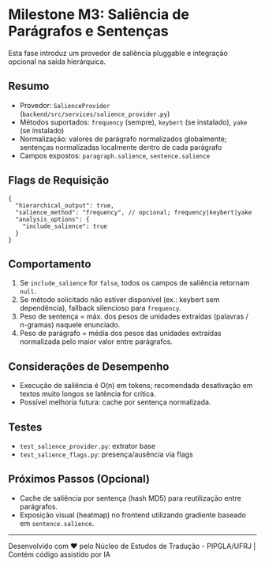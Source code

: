# Milestone M3: Saliência de Parágrafos e Sentenças

Esta fase introduz um provedor de saliência pluggable e integração opcional na saída hierárquica.

## Resumo
- Provedor: `SalienceProvider` (`backend/src/services/salience_provider.py`)
- Métodos suportados: `frequency` (sempre), `keybert` (se instalado), `yake` (se instalado)
- Normalização: valores de parágrafo normalizados globalmente; sentenças normalizadas localmente dentro de cada parágrafo
- Campos expostos: `paragraph.salience`, `sentence.salience`

## Flags de Requisição
```jsonc
{
  "hierarchical_output": true,
  "salience_method": "frequency", // opcional; frequency|keybert|yake
  "analysis_options": {
    "include_salience": true
  }
}
```

## Comportamento
1. Se `include_salience` for `false`, todos os campos de saliência retornam `null`.
2. Se método solicitado não estiver disponível (ex.: keybert sem dependência), fallback silencioso para `frequency`.
3. Peso de sentença = máx. dos pesos de unidades extraídas (palavras / n-gramas) naquele enunciado.
4. Peso de parágrafo = média dos pesos das unidades extraídas normalizada pelo maior valor entre parágrafos.

## Considerações de Desempenho
- Execução de saliência é O(n) em tokens; recomendada desativação em textos muito longos se latência for crítica.
- Possível melhoria futura: cache por sentença normalizada.

## Testes
- `test_salience_provider.py`: extrator base
- `test_salience_flags.py`: presença/ausência via flags

## Próximos Passos (Opcional)
- Cache de saliência por sentença (hash MD5) para reutilização entre parágrafos.
- Exposição visual (heatmap) no frontend utilizando gradiente baseado em `sentence.salience`.

---
Desenvolvido com ❤️ pelo Núcleo de Estudos de Tradução - PIPGLA/UFRJ | Contém código assistido por IA
